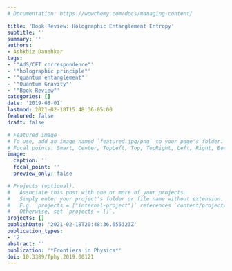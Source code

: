 ```yaml
---
# Documentation: https://wowchemy.com/docs/managing-content/

title: 'Book Review: Holographic Entanglement Entropy'
subtitle: ''
summary: ''
authors:
- Ashkbiz Danehkar
tags:
- '"AdS/CFT correspondence"'
- '"holographic principle"'
- '"quantum entanglement"'
- '"Quantum Gravity"'
- '"Book Review"'
categories: []
date: '2019-08-01'
lastmod: 2021-02-18T15:48:36-05:00
featured: false
draft: false

# Featured image
# To use, add an image named `featured.jpg/png` to your page's folder.
# Focal points: Smart, Center, TopLeft, Top, TopRight, Left, Right, BottomLeft, Bottom, BottomRight.
image:
  caption: ''
  focal_point: ''
  preview_only: false

# Projects (optional).
#   Associate this post with one or more of your projects.
#   Simply enter your project's folder or file name without extension.
#   E.g. `projects = ["internal-project"]` references `content/project/deep-learning/index.md`.
#   Otherwise, set `projects = []`.
projects: []
publishDate: '2021-02-18T20:48:36.655323Z'
publication_types:
- '2'
abstract: ''
publication: '*Frontiers in Physics*'
doi: 10.3389/fphy.2019.00121
---
```

